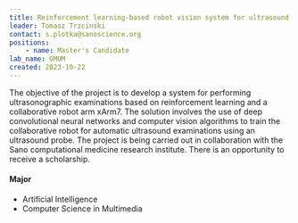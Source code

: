 ```yaml
---
title: Reinforcement learning-based robot vision system for ultrasound image analysis
leader: Tomasz Trzcinski
contact: s.plotka@sanoscience.org
positions:
    - name: Master's Candidate
lab_name: GMUM
created: 2023-10-22
---
```


The objective of the project is to develop a system for performing ultrasonographic examinations based on reinforcement learning and a collaborative robot arm xArm7. The solution involves the use of deep convolutional neural networks and computer vision algorithms to train the collaborative robot for automatic ultrasound examinations using an ultrasound probe. The project is being carried out in collaboration with the Sano computational medicine research institute. There is an opportunity to receive a scholarship.

#### Major 
- Artificial Intelligence
- Computer Science in Multimedia